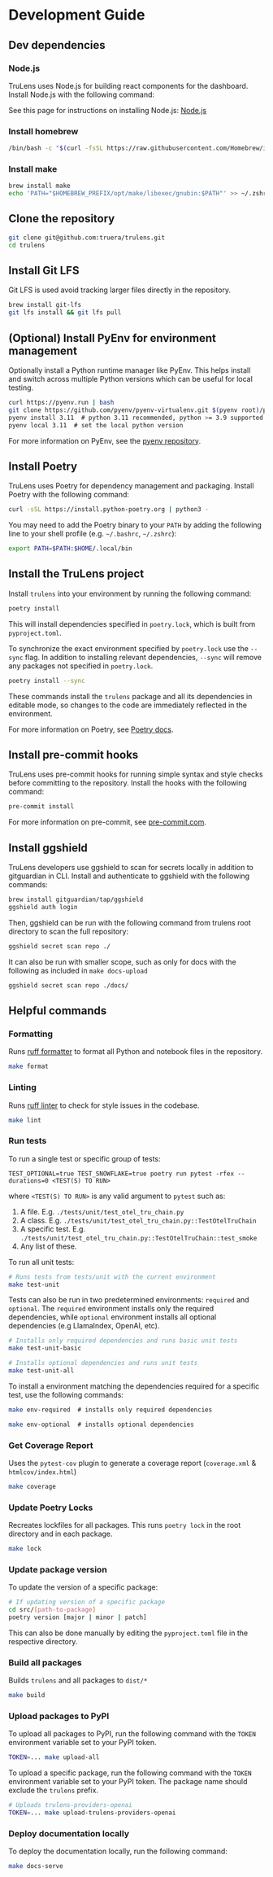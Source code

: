# Development Guide

## Dev dependencies

### Node.js

TruLens uses Node.js for building react components for the dashboard. Install Node.js with the following command:

See this page for instructions on installing Node.js: [Node.js](https://nodejs.org/en/download/)


### Install homebrew

```bash
/bin/bash -c "$(curl -fsSL https://raw.githubusercontent.com/Homebrew/install/HEAD/install.sh)"
```

### Install make

```bash
brew install make
echo 'PATH="$HOMEBREW_PREFIX/opt/make/libexec/gnubin:$PATH"' >> ~/.zshrc
```

## Clone the repository

```bash
git clone git@github.com:truera/trulens.git
cd trulens
```

## Install Git LFS

Git LFS is used avoid tracking larger files directly in the repository.

```bash
brew install git-lfs
git lfs install && git lfs pull
```

## (Optional) Install PyEnv for environment management

Optionally install a Python runtime manager like PyEnv. This helps install and switch across multiple Python versions which can be useful for local testing.

```bash
curl https://pyenv.run | bash
git clone https://github.com/pyenv/pyenv-virtualenv.git $(pyenv root)/plugins/pyenv-virtualenv
pyenv install 3.11  # python 3.11 recommended, python >= 3.9 supported
pyenv local 3.11  # set the local python version
```

For more information on PyEnv, see the [pyenv repository](https://github.com/pyenv/pyenv).

## Install Poetry

TruLens uses Poetry for dependency management and packaging. Install Poetry with the following command:

```bash
curl -sSL https://install.python-poetry.org | python3 -
```

You may need to add the Poetry binary to your `PATH` by adding the following line to your shell profile (e.g. `~/.bashrc`, `~/.zshrc`):

```bash
export PATH=$PATH:$HOME/.local/bin
```

## Install the TruLens project

Install `trulens` into your environment by running the following command:

```bash
poetry install
```

This will install dependencies specified in `poetry.lock`, which is built from `pyproject.toml`.

To synchronize the exact environment specified by `poetry.lock` use the `--sync` flag. In addition to installing relevant dependencies, `--sync` will remove any packages not specified in `poetry.lock`.

```bash
poetry install --sync
```

These commands install the `trulens` package and all its dependencies in editable mode, so changes to the code are immediately reflected in the environment.

For more information on Poetry, see [Poetry docs](https://python-poetry.org/docs/).

## Install pre-commit hooks

TruLens uses pre-commit hooks for running simple syntax and style checks before committing to the repository. Install the hooks with the following command:

```bash
pre-commit install
```

For more information on pre-commit, see [pre-commit.com](https://pre-commit.com/).

## Install ggshield

TruLens developers use ggshield to scan for secrets locally in addition to gitguardian in CLI. Install and authenticate to ggshield with the following commands:

```bash
brew install gitguardian/tap/ggshield
ggshield auth login
```

Then, ggshield can be run with the following command from trulens root directory to scan the full repository:

```bash
ggshield secret scan repo ./
```

It can also be run with smaller scope, such as only for docs with the following as included in `make docs-upload`

```bash
ggshield secret scan repo ./docs/
```

## Helpful commands

### Formatting

Runs [ruff formatter](https://docs.astral.sh/ruff/formatter/) to format all Python and notebook files in the repository.

```bash
make format
```

### Linting

Runs [ruff linter](https://docs.astral.sh/ruff/linter/) to check for style issues in the codebase.

```bash
make lint
```

### Run tests

To run a single test or specific group of tests:
```
TEST_OPTIONAL=true TEST_SNOWFLAKE=true poetry run pytest -rfex --durations=0 <TEST(S) TO RUN>
```
where `<TEST(S) TO RUN>` is any valid argument to `pytest` such as:
1. A file. E.g. `./tests/unit/test_otel_tru_chain.py`
2. A class. E.g. `./tests/unit/test_otel_tru_chain.py::TestOtelTruChain`
3. A specific test. E.g. `./tests/unit/test_otel_tru_chain.py::TestOtelTruChain::test_smoke`
4. Any list of these.

To run all unit tests:
```bash
# Runs tests from tests/unit with the current environment
make test-unit
```

Tests can also be run in two predetermined environments: `required` and `optional`.
The `required` environment installs only the required dependencies, while `optional` environment installs all optional dependencies (e.g LlamaIndex, OpenAI, etc).

```bash
# Installs only required dependencies and runs basic unit tests
make test-unit-basic
```

```bash
# Installs optional dependencies and runs unit tests
make test-unit-all
```

To install a environment matching the dependencies required for a specific test, use the following commands:

```bash
make env-required  # installs only required dependencies

make env-optional  # installs optional dependencies
```

### Get Coverage Report

Uses the `pytest-cov` plugin to generate a coverage report (`coverage.xml` & `htmlcov/index.html`)

```bash
make coverage
```

### Update Poetry Locks

Recreates lockfiles for all packages. This runs `poetry lock` in the root directory and in each package.

```bash
make lock
```

### Update package version

To update the version of a specific package:

```bash
# If updating version of a specific package
cd src/[path-to-package]
poetry version [major | minor | patch]
```

This can also be done manually by editing the `pyproject.toml` file in the respective directory.

### Build all packages

Builds `trulens` and all packages to `dist/*`

```bash
make build
```

### Upload packages to PyPI

To upload all packages to PyPI, run the following command with the `TOKEN` environment variable set to your PyPI token.

```bash
TOKEN=... make upload-all
```

To upload a specific package, run the following command with the `TOKEN` environment variable set to your PyPI token. The package name should exclude the `trulens` prefix.

```bash
# Uploads trulens-providers-openai
TOKEN=... make upload-trulens-providers-openai
```

### Deploy documentation locally

To deploy the documentation locally, run the following command:

```bash
make docs-serve
```
